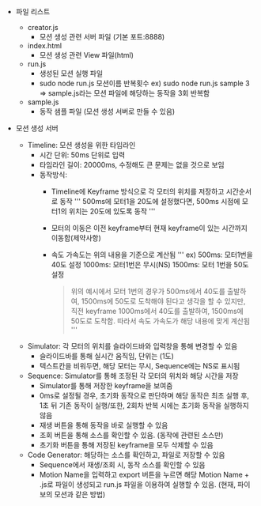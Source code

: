 + 파일 리스트
  - creator.js
    + 모션 생성 관련 서버 파일 (기본 포트:8888) 
  - index.html
    + 모션 생성 관련 View 파일(html)
  - run.js
    + 생성된 모션 실행 파일
    + sudo node run.js 모션이름 반복횟수
      ex) sudo node run.js sample 3 => sample.js라는 모션 파일에 해당하는 동작을 3회 반복함
  - sample.js
    + 동작 샘플 파일 (모션 생성 서버로 만들 수 있음)

+ 모션 생성 서버
  - Timeline: 모션 생성을 위한 타임라인
    + 시간 단위: 50ms 단위로 입력
    + 타임라인 길이: 20000ms, 수정해도 큰 문제는 없을 것으로 보임
    + 동작방식:
      - Timeline에 Keyframe 방식으로 각 모터의 위치를 저장하고 시간순서로 동작
'''
        500ms에 모터1을 20도에 설정했다면, 500ms 시점에 모터1의 위치는 20도에 있도록 동작
'''       

      - 모터의 이동은 이전 keyframe부터 현재 keyframe이 있는 시간까지 이동함(제약사항)
      - 속도 가속도는 위의 내용을 기준으로 계산됨
'''
        ex)
          500ms: 모터1번을 40도 설정
          1000ms: 모터1번은 무시(NS)
          1500ms: 모터 1번을 50도 설정
        
        > 위의 예시에서 모터 1번의 경우가 500ms에서 40도를 출발하여, 1500ms에 50도로 도착해야 된다고 생각을 할 수 있지만, 직전 keyframe 1000ms에서 40도를 출발하여, 1500ms에 50도로 도착함. 따라서 속도 가속도가 해당 내용에 맞게 계산됨
'''
  - Simulator: 각 모터의 위치를 슬라이드바와 입력창을 통해 변경할 수 있음
    + 슬라이드바를 통해 실시간 움직임, 단위는 (1도)
    + 텍스트칸을 비워두면, 해당 모터는 무시, Sequence에는 NS로 표시됨
  - Sequence: Simulator를 통해 조정된 각 모터의 위치와 해당 시간을 저장
    + Simulator를 통해 저장한 keyframe을 보여줌
    + 0ms로 설정될 경우, 초기화 동작으로 판단하며 해당 동작은 최초 실행 후, 1초 뒤 기존 동작이 실행/또한, 2회차 반복 시에는 초기화 동작을 실행하지 않음
    + 재생 버튼을 통해 동작을 바로 실행할 수 있음
    + 조회 버튼을 통해 소스를 확인할 수 있음. (동작에 관련된 소스만)
    + 초기화 버튼을 통해 저장된 keyframe을 모두 삭제할 수 있음
  - Code Generator: 해당하는 소스를 확인하고, 파일로 저장할 수 있음
    + Sequence에서 재생/조회 시, 동작 소스를 확인할 수 있음
    + Motion Name을 입력하고 export 버튼을 누르면 해당 Motion Name + .js로  파일이 생성되고
      run.js 파일을 이용하여 실행할 수 있음. (현재, 파이보의 모션과 같은 방법)
